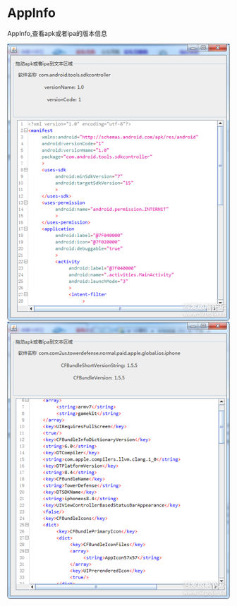 AppInfo
=======

AppInfo,查看apk或者ipa的版本信息

![123556p6755usue65m8trr.png](123556p6755usue65m8trr.png)
![123618jb3ayy7abalhlo78.png](123618jb3ayy7abalhlo78.png)
